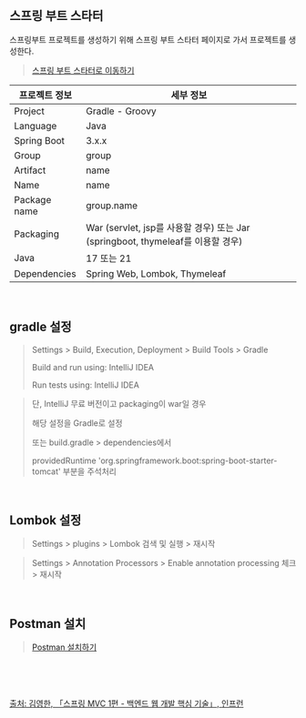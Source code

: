 <br />

## 스프링 부트 스타터

스프링부트 프로젝트를 생성하기 위해 스프링 부트 스타터 페이지로 가서 프로젝트를 생성한다.

<p></p>

> [스프링 부트 스타터로 이동하기](https://start.spring.io)

<p></p>

| 프로젝트 정보 | 세부 정보                                                                       |
| ------------- | ------------------------------------------------------------------------------- |
| Project       | Gradle - Groovy                                                                 |
| Language      | Java                                                                            |
| Spring Boot   | 3.x.x                                                                           |
| Group         | group                                                                           |
| Artifact      | name                                                                            |
| Name          | name                                                                            |
| Package name  | group.name                                                                      |
| Packaging     | War (servlet, jsp를 사용할 경우) 또는 Jar (springboot, thymeleaf를 이용할 경우) |
| Java          | 17 또는 21                                                                      |
| Dependencies  | Spring Web, Lombok, Thymeleaf                                                   |

<br />

## gradle 설정

> Settings > Build, Execution, Deployment > Build Tools > Gradle
>
> Build and run using: IntelliJ IDEA
>
> Run tests using: IntelliJ IDEA

> 단, IntelliJ 무료 버전이고 packaging이 war일 경우
>
> 해당 설정을 Gradle로 설정
>
> 또는 build.gradle > dependencies에서
>
> providedRuntime 'org.springframework.boot:spring-boot-starter-tomcat' 부분을 주석처리

<br />

## Lombok 설정

> Settings > plugins > Lombok 검색 및 실행 > 재시작

> Settings > Annotation Processors > Enable annotation processing 체크 > 재시작

<br />

## Postman 설치

> [Postman 설치하기](https://www.postman.com/download)

<br />
<br />
<br />

[출처: 김영한, 「스프링 MVC 1편 - 백엔드 웹 개발 핵심 기술」, 인프런](https://www.inflearn.com/course/%EC%8A%A4%ED%94%84%EB%A7%81-mvc-1)

<br />
